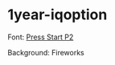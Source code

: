 # 1year-iqoption

Font: [Press Start P2](https://fonts.google.com/selection?selection.family=Press+Start+2P)

Background: Fireworks
